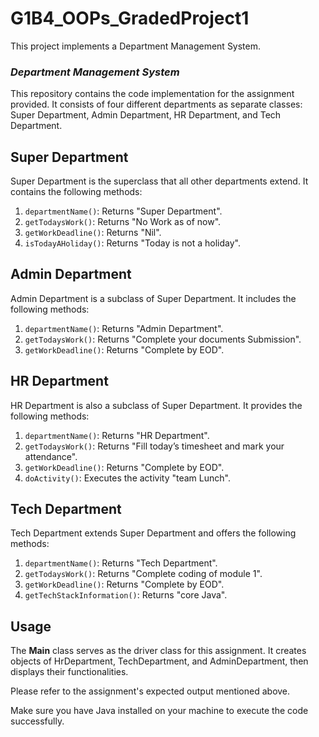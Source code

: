 # G1B4_OOPs_GradedProject1
This project implements a Department Management System.
### _Department Management System_

This repository contains the code implementation for the assignment provided. It consists of four different departments as separate classes: Super Department, Admin Department, HR Department, and Tech Department.

## Super Department

Super Department is the superclass that all other departments extend. It contains the following methods:

1. `departmentName()`: Returns "Super Department".
2. `getTodaysWork()`: Returns "No Work as of now".
3. `getWorkDeadline()`: Returns "Nil".
4. `isTodayAHoliday()`: Returns "Today is not a holiday".

## Admin Department

Admin Department is a subclass of Super Department. It includes the following methods:

1. `departmentName()`: Returns "Admin Department".
2. `getTodaysWork()`: Returns "Complete your documents Submission".
3. `getWorkDeadline()`: Returns "Complete by EOD".

## HR Department

HR Department is also a subclass of Super Department. It provides the following methods:

1. `departmentName()`: Returns "HR Department".
2. `getTodaysWork()`: Returns "Fill today’s timesheet and mark your attendance".
3. `getWorkDeadline()`: Returns "Complete by EOD".
4. `doActivity()`: Executes the activity "team Lunch".

## Tech Department

Tech Department extends Super Department and offers the following methods:

1. `departmentName()`: Returns "Tech Department".
2. `getTodaysWork()`: Returns "Complete coding of module 1".
3. `getWorkDeadline()`: Returns "Complete by EOD".
4. `getTechStackInformation()`: Returns "core Java".

## Usage

The **Main** class serves as the driver class for this assignment. It creates objects of HrDepartment, TechDepartment, and AdminDepartment, then displays their functionalities.

Please refer to the assignment's expected output mentioned above.

Make sure you have Java installed on your machine to execute the code successfully.
